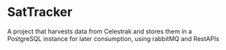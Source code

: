 # SatTracker



A project that harvests data from Celestrak and stores them in a PostgreSQL instance for later consumption, using rabbitMQ and RestAPIs
